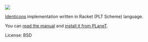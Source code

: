 ![](https://raw.github.com/mkwiatkowski/identicons/master/identicons.png)

[Identicons](http://web.archive.org/web/20080703155519/www.docuverse.com/blog/donpark/2007/01/18/visual-security-9-block-ip-identification) implementation written in Racket (PLT Scheme) language.

You can [read the manual](http://planet.plt-scheme.org/package-source/mk/identicons.plt/1/1/planet-docs/manual/index.html) and [install it from PLaneT](http://planet.plt-scheme.org/display.ss?package=identicons.plt&owner=mk&changerep=3).

License: BSD
